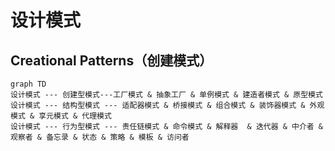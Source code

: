 # 设计模式

## Creational Patterns（创建模式）

```mermaid
graph TD
设计模式 --- 创建型模式---工厂模式 & 抽象工厂 & 单例模式 & 建造者模式 & 原型模式
设计模式 --- 结构型模式 --- 适配器模式 & 桥接模式 & 组合模式 & 装饰器模式 & 外观模式 & 享元模式 & 代理模式
设计模式 --- 行为型模式 --- 责任链模式 & 命令模式 & 解释器  & 迭代器 & 中介者 & 观察者 & 备忘录 & 状态 & 策略 & 模板 & 访问者


```